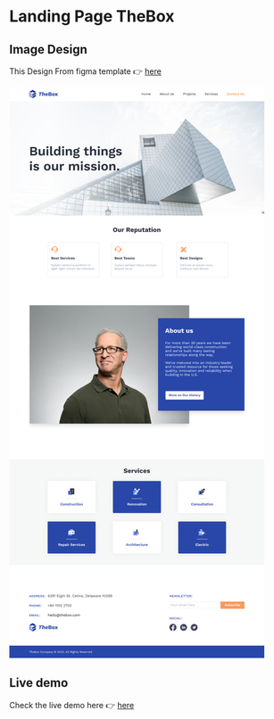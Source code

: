 # Landing Page TheBox


## Image Design 
This Design From figma template 👉️ [here]( https://www.figma.com/file/tqiisSSQfdAmNcfyVCpdiD/Responsive%2FComponents-Landing-Page---Construction-Company-(Community) )

![Test Image 3](/design.jpg)


## Live demo

Check the live demo here 👉️ [here]( https://thebox-fga.netlify.app/ )
